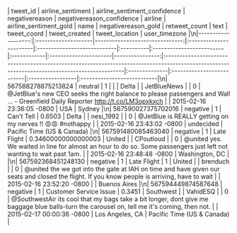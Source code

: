 | tweet_id | airline_sentiment   |   airline_sentiment_confidence | negativereason         | negativereason_confidence   | airline   | airline_sentiment_gold   | name        | negativereason_gold   |   retweet_count | text                                                                                                                                         | tweet_coord   | tweet_created             | tweet_location   | user_timezone              |\n|-------------------:|:--------------------|-------------------------------:|:-----------------------|:----------------------------|:----------|:-------------------------|:------------|:----------------------|----------------:|:---------------------------------------------------------------------------------------------------------------------------------------------|:--------------|:--------------------------|:-----------------|:---------------------------|\n| 567588278875213824 | neutral             |                              1 |                        |                             | Delta     |                          | JetBlueNews |                       |               0 | @JetBlue's new CEO seeks the right balance to please passengers and Wall ... - Greenfield Daily Reporter http://t.co/LM3opxkxch              |               | 2015-02-16 23:36:05 -0800 | USA              | Sydney                     |\n| 567590027375702016 | negative            |                              1 | Can't Tell             | 0.6503                      | Delta     |                          | nesi_1992   |                       |               0 | @JetBlue is REALLY getting on my nerves !! 😡😡 #nothappy                                                                                    |               | 2015-02-16 23:43:02 -0800 | undecided        | Pacific Time (US & Canada) |\n| 567591480085463040 | negative            |                              1 | Late Flight            | 0.34600000000000003         | United    |                          | CPoutloud   |                       |               0 | @united yes. We waited in line for almost an hour to do so. Some passengers just left not wanting to wait past 1am.                          |               | 2015-02-16 23:48:48 -0800 | Washington, DC   |                            |\n| 567592368451248130 | negative            |                              1 | Late Flight            | 1                           | United    |                          | brenduch    |                       |               0 | @united the we got into the gate at IAH on time and have given our seats and closed the flight. If you know people is arriving, have to wait |               | 2015-02-16 23:52:20 -0800 |                  | Buenos Aires               |\n| 567594449874587648 | negative            |                              1 | Customer Service Issue | 0.3451                      | Southwest |                          | VahidESQ    |                       |               0 | @SouthwestAir its cool that my bags take a bit longer, dont give me baggage blue balls-turn the carousel on, tell me it's coming, then not.  |               | 2015-02-17 00:00:36 -0800 | Los Angeles, CA  | Pacific Time (US & Canada) |
